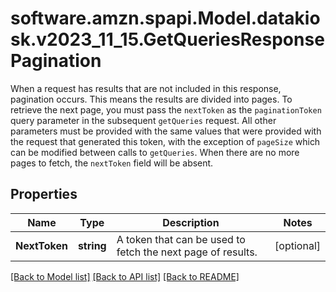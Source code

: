 # software.amzn.spapi.Model.datakiosk.v2023_11_15.GetQueriesResponsePagination
When a request has results that are not included in this response, pagination occurs. This means the results are divided into pages. To retrieve the next page, you must pass the `nextToken` as the `paginationToken` query parameter in the subsequent `getQueries` request. All other parameters must be provided with the same values that were provided with the request that generated this token, with the exception of `pageSize` which can be modified between calls to `getQueries`. When there are no more pages to fetch, the `nextToken` field will be absent.

## Properties

Name | Type | Description | Notes
------------ | ------------- | ------------- | -------------
**NextToken** | **string** | A token that can be used to fetch the next page of results. | [optional] 

[[Back to Model list]](../README.md#documentation-for-models) [[Back to API list]](../README.md#documentation-for-api-endpoints) [[Back to README]](../README.md)

